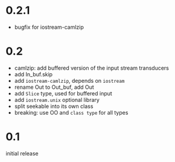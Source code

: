 # 0.2.1

- bugfix for iostream-camlzip

# 0.2

- camlzip: add buffered version of the input stream transducers
- add In_buf.skip
- add `iostream-camlzip`, depends on `iostream`
- rename Out to Out_buf, add Out
- add `Slice` type, used for buffered input
- add `iostream.unix` optional library
- split seekable into its own class
- breaking: use OO and `class type` for all types

# 0.1

initial release
